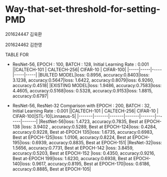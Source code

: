 # Way-that-set-threshold-for-setting-PMD
 201624447 김욱환 
 
 201624462 김한영


TABLE FOR 
 * ResNet-56, EPOCH : 100, BATCH : 128, Initial Learning Rate : 0.001
     ||CALTECH-101 | CALTECH-256| CIFAR-10 | CIFAR-100|
     |-----|-----|-----|-----|-----|
     |BUILTED MODEL|loss: 0.8956, accuracy:0.8403|loss: 3.1238, accuracy:0.5647|loss: 1.6422, accuracy:0.8079|loss: 6.9260,  accuracy:0.4518|
     |EXISTING MODEL|loss: 1.9486, accuracy:0.7583|loss: 4.4605, accuracy:0.5168|loss: 0.5328, accuracy:0.9153|loss: 1.8815,  accuracy:0.6797|  
  
 * ResNet-56, ResNet-32 Comparison with EPOCH : 200, BATCH : 32, Initial Learning Rate : 0.001
      ||CALTECH-101 | CALTECH-256| CIFAR-10 | CIFAR-100|STL-10|Linnaeus-5|
      |-------|-------|-------|-------|-------|-------|-------|
      |RestNet-56|loss: 1.4723,  accuracy:0.7835, Best at EPOCH-138 |loss: 3.9402 ,  accuracy:0.5289, Best at EPOCH-124|loss: 0.4284, accuracy:0.9228, Best at-EPOCH 135|loss: 1.6735, accuracy:0.6983, Best at EPOCH-125|loss: 1.0106, accuracy:0.8224, Best at EPOCH-195|loss: 0.6939, accuracy:0.8835, Best at EPOCH-151|
      |ResNet-32|loss: 1.5656,  accuracy:0.7731, Best at EPOCH-142 |loss: 3.8459,  accuracy:0.5203, Best at EPOCH-152 |loss: 0.4350, accuracy:0.9216, Best at-EPOCH 199|loss: 1.6230, accuracy:0.6938, Best at EPOCH-140|loss: 0.9617, accuracy:0.8195, Best at EPOCH-170|loss: 0.6186, accuracy:0.8885, Best at EPOCH-105|
